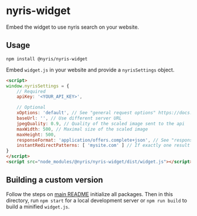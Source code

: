 # nyris-widget

Embed the widget to use nyris search on your website.

## Usage

```shell script
npm install @nyris/nyris-widget
```

Embed `widget.js` in your website and provide
a `nyrisSettings` object.

```html
<script>
window.nyrisSettings = {
    // Required
    apiKey: '<YOUR_API_KEY>',

    // Optional
    xOptions: 'default', // See "general request options" https://docs.nyris.io/#general-request-options
    baseUrl: '', // Use different server URL
    jpegQuality: 0.9, // Quality of the scaled image sent to the api
    maxWidth: 500, // Maximal size of the scaled image
    maxHeight: 500,
    responseFormat: 'application/offers.complete+json', // See "response type" https://docs.nyris.io/#response-type
    instantRedirectPatterns: [ 'mysite.com' ] // If exactly one result is returned and it contains `mysite.com`,go directly to the link.
}
</script>
<script src="node_modules/@nyris/nyris-widget/dist/widget.js"></script>
```

## Building a custom version

Follow the steps on [main README](../../README.md) initialize all packages.
Then in this directory, run `npm start` for a local development server or  `npm run build` to build a minified `widget.js`.
